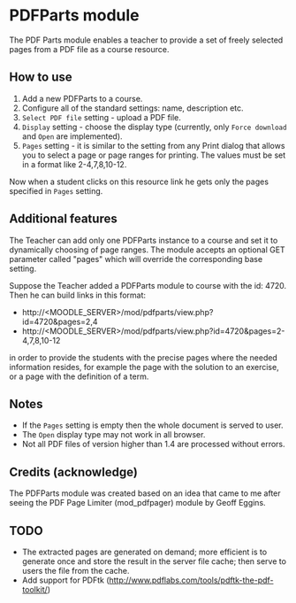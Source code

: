 PDFParts module
===============

The PDF Parts module enables a teacher to provide a set of freely selected pages from a PDF file as a course resource.

How to use
----------

1. Add a new PDFParts to a course.
2. Configure all of the standard settings: name, description etc.
3. `Select PDF file` setting - upload a PDF file.
4. `Display` setting - choose the display type (currently, only `Force download` and `Open` are implemented).
5. `Pages` setting - it is similar to the setting from any Print dialog that allows you to select a page or page ranges for printing. The values must be set in a format like 2-4,7,8,10-12.
    
Now when a student clicks on this resource link he gets only the pages specified in `Pages` setting.

Additional features
-------------------

The Teacher can add only one PDFParts instance to a course and set it to dynamically choosing of page ranges.
The module accepts an optional GET parameter called "pages" which will override the corresponding base setting.

Suppose the Teacher added a PDFParts module to course with the id: 4720. Then he can build links in this format: 

* http://<MOODLE_SERVER>/mod/pdfparts/view.php?id=4720&pages=2,4
* http://<MOODLE_SERVER>/mod/pdfparts/view.php?id=4720&pages=2-4,7,8,10-12

in order to provide the students with the precise pages where the needed information resides, for example the page with the solution to an exercise, or a page with the definition of a term.

Notes
-----

* If the `Pages` setting is empty then the whole document is served to user.
* The `Open` display type may not work in all browser.
* Not all PDF files of version higher than 1.4 are processed without errors. 
 

Credits (acknowledge)
--------------------

The PDFParts module was created based on an idea that came to me after seeing the PDF Page Limiter (mod_pdfpager) module by Geoff Eggins.

TODO
----

* The extracted pages are generated on demand; more efficient is to generate once and store the result in the server file cache; then serve to users the file from the cache.
* Add support for PDFtk (http://www.pdflabs.com/tools/pdftk-the-pdf-toolkit/)
